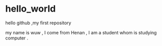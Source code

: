 # hello_world
hello github  ,my first repository

my name is wuw , I come from Henan , I am a student whom is studying computer .
